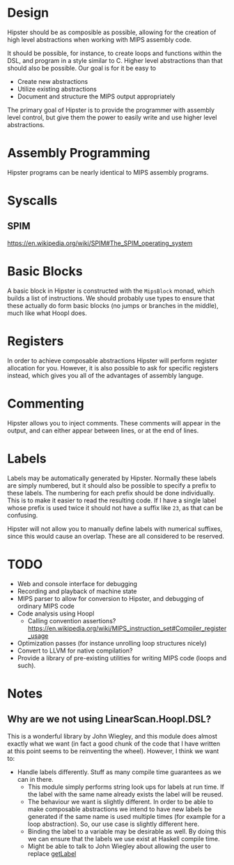 # Design

Hipster should be as composible as possible, allowing for the creation of high level abstractions when working with MIPS assembly code.

It should be possible, for instance, to create loops and functions within the DSL, and program in a style similar to C. Higher level abstractions than that should also be possible. Our goal is for it be easy to

- Create new abstractions
- Utilize existing abstractions
- Document and structure the MIPS output appropriately

The primary goal of Hipster is to provide the programmer with assembly level control, but give them the power to easily write and use higher level abstractions.

# Assembly Programming

Hipster programs can be nearly identical to MIPS assembly programs.

# Syscalls

## SPIM

https://en.wikipedia.org/wiki/SPIM#The_SPIM_operating_system

# Basic Blocks

A basic block in Hipster is constructed with the `MipsBlock` monad, which builds a list of instructions. We should probably use types to ensure that these actually do form basic blocks (no jumps or branches in the middle), much like what Hoopl does.

# Registers

In order to achieve composable abstractions Hipster will perform register allocation for you. However, it is also possible to ask for specific registers instead, which gives you all of the advantages of assembly languge.

# Commenting

Hipster allows you to inject comments. These comments will appear in the output, and can either appear between lines, or at the end of lines.

# Labels

Labels may be automatically generated by Hipster. Normally these labels are simply numbered, but it should also be possible to specify a prefix to these labels. The numbering for each prefix should be done individually. This is to make it easier to read the resulting code. If I have a single label whose prefix is used twice it should not have a suffix like `23`, as that can be confusing.

Hipster will not allow you to manually define labels with numerical suffixes, since this would cause an overlap. These are all considered to be reserved.

# TODO

- Web and console interface for debugging
- Recording and playback of machine state
- MIPS parser to allow for conversion to Hipster, and debugging of ordinary MIPS code
- Code analysis using Hoopl
  - Calling convention assertions? https://en.wikipedia.org/wiki/MIPS_instruction_set#Compiler_register_usage
- Optimization passes (for instance unrolling loop structures nicely)
- Convert to LLVM for native compilation?
- Provide a library of pre-existing utilities for writing MIPS code (loops and such).

# Notes

## Why are we not using LinearScan.Hoopl.DSL?

This is a wonderful library by John Wiegley, and this module does almost exactly what we want (in fact a good chunk of the code that I have written at this point seems to be reinventing the wheel). However, I think we want to:

- Handle labels differently. Stuff as many compile time guarantees as we can in there.
  - This module simply performs string look ups for labels at run time. If the label with the same name already exists the label will be reused.
  - The behaviour we want is slightly different. In order to be able to make composable abstractions we intend to have new labels be generated if the same name is used multiple times (for example for a loop abstraction). So, our use case is slightly different here.
  - Binding the label to a variable may be desirable as well. By doing this we can ensure that the labels we use exist at Haskell compile time.
  - Might be able to talk to John Wiegley about allowing the user to replace [getLabel](https://github.com/jwiegley/linearscan-hoopl/blob/master/LinearScan/Hoopl/DSL.hs#L58)
